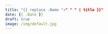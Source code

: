 ```yaml
---
title: "{{ replace .Name "-" " " | title }}"
date: {{ .Date }}
draft: true
image: /img/default.jpg
---
```

